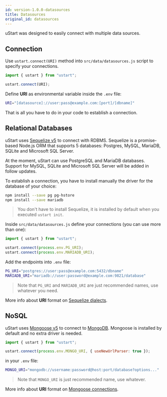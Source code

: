 ```yaml
---
id: version-1.0.0-datasources
title: Datasources
original_id: datasources
---
```


uStart was designed to easily connect with multiple data sources.

## Connection

Use `ustart.connect(URI)` method into `src/data/datasources.js` script to specify your connections.

```js
import { ustart } from "ustart";

ustart.connect(URI);
```

Define **URI** as environmental variable inside the `.env` file:

```bash
URI="[datasource]://user:pass@example.com:[port]/[dbname]"
```

That is all you have to do in your code to establish a connection.

## Relational Databases

uStart uses [Sequelize v5](http://docs.sequelizejs.com/) to connect with RDBMS. Sequelize is a promise-based Node.js ORM that supports 5 databases: Postgres, MySQL, MariaDB, SQLite and Microsoft SQL Server.

At the moment, uStart can use PostgreSQL and MariaDB databases. Support for MySQL, SQLite and Microsoft SQL Server will be added in follow updates.

To establish a connection, you have to install manually the driver for the database of your choice:

```bash
npm install --save pg pg-hstore
npm install --save mariadb
```

> You don't have to install Sequelize, it is installed by default when you executed `ustart init`.

Inside `src/data/datasources.js` define your connections (you can use more than one):

```js
import { ustart } from "ustart";

ustart.connect(process.env.PG_URI);
ustart.connect(process.env.MARIADB_URI);
```

Add the endpoints into `.env` file:

```bash
PG_URI="postgres://user:pass@example.com:5432/dbname"
MARIADB_URI="mariadb://user:password@example.com:9821/database"
```
> Note that `PG_URI` and  `MARIADB_URI` are just recommended names, use whatever you need.

More info about **URI** format on [Sequelize dialects](http://docs.sequelizejs.com/manual/usage.html#dialects).

## NoSQL

uStart uses [Mongoose v5](https://mongoosejs.com) to connect to [MongoDB](https://www.mongodb.com/). Mongoose is installed by default and no extra driver is needed.

```js
import { ustart } from "ustart";

ustart.connect(process.env.MONGO_URI, { useNewUrlParser: true });
```

in your `.env` file:

```bash
MONGO_URI="mongodb://username:password@host:port/database?options..."
```

> Note that `MONGO_URI` is just recommended name, use whatever.

More info about **URI** format on [Mongoose connections](https://mongoosejs.com/docs/connections.html).
